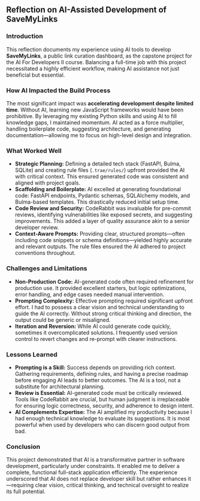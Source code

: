 ## Reflection on AI-Assisted Development of SaveMyLinks

### Introduction
This reflection documents my experience using AI tools to develop **SaveMyLinks**, a public link curation dashboard, as the capstone project for the AI For Developers II course. Balancing a full-time job with this project necessitated a highly efficient workflow, making AI assistance not just beneficial but essential.

### How AI Impacted the Build Process
The most significant impact was **accelerating development despite limited time**. Without AI, learning new JavaScript frameworks would have been prohibitive. By leveraging my existing Python skills and using AI to fill knowledge gaps, I maintained momentum. AI acted as a force multiplier, handling boilerplate code, suggesting architecture, and generating documentation—allowing me to focus on high-level design and integration.

### What Worked Well
- **Strategic Planning:** Defining a detailed tech stack (FastAPI, Bulma, SQLite) and creating rule files (`.trae/rules/`) upfront provided the AI with critical context. This ensured generated code was consistent and aligned with project goals.
- **Scaffolding and Boilerplate:** AI excelled at generating foundational code: FastAPI endpoints, Pydantic schemas, SQLAlchemy models, and Bulma-based templates. This drastically reduced initial setup time.
- **Code Review and Security:** CodeRabbit was invaluable for pre-commit reviews, identifying vulnerabilities like exposed secrets, and suggesting improvements. This added a layer of quality assurance akin to a senior developer review.
- **Context-Aware Prompts:** Providing clear, structured prompts—often including code snippets or schema definitions—yielded highly accurate and relevant outputs. The rule files ensured the AI adhered to project conventions throughout.

### Challenges and Limitations
- **Non-Production Code:** AI-generated code often required refinement for production use. It provided excellent starters, but logic optimizations, error handling, and edge cases needed manual intervention.
- **Prompting Complexity:** Effective prompting required significant upfront effort. I had to possess a clear vision and technical understanding to guide the AI correctly. Without strong critical thinking and direction, the output could be generic or misaligned.
- **Iteration and Reversion:** While AI could generate code quickly, sometimes it overcomplicated solutions. I frequently used version control to revert changes and re-prompt with clearer instructions.

### Lessons Learned
- **Prompting is a Skill:** Success depends on providing rich context. Gathering requirements, defining rules, and having a precise roadmap before engaging AI leads to better outcomes. The AI is a tool, not a substitute for architectural planning.
- **Review is Essential:** AI-generated code must be critically reviewed. Tools like CodeRabbit are crucial, but human judgment is irreplaceable for ensuring logic correctness, security, and adherence to design intent.
- **AI Complements Expertise:** The AI amplified my productivity because I had enough technical knowledge to evaluate its suggestions. It is most powerful when used by developers who can discern good output from bad.

### Conclusion
This project demonstrated that AI is a transformative partner in software development, particularly under constraints. It enabled me to deliver a complete, functional full-stack application efficiently. The experience underscored that AI does not replace developer skill but rather enhances it—requiring clear vision, critical thinking, and technical oversight to realize its full potential.